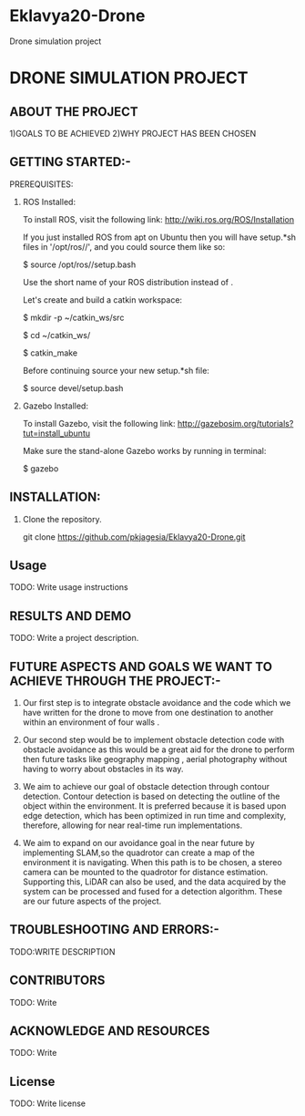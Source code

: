 # Eklavya20-Drone
Drone simulation project
# DRONE SIMULATION PROJECT
##  ABOUT THE PROJECT
   1)GOALS TO BE ACHIEVED
   2)WHY PROJECT HAS BEEN CHOSEN
 ##  GETTING STARTED:-
 
 PREREQUISITES:
 
 1. ROS Installed:
 
    To install ROS, visit the following link: http://wiki.ros.org/ROS/Installation 
 
    If you just installed ROS from apt on Ubuntu then you will have setup.*sh files in '/opt/ros/<distro>/', and you could source them like so:

    $ source /opt/ros/<distro>/setup.bash 
   
    Use the short name of your ROS distribution instead of <distro>.
  
    Let's create and build a catkin workspace:
 
    $ mkdir -p ~/catkin_ws/src
    
    $ cd ~/catkin_ws/
    
    $ catkin_make 
 
    Before continuing source your new setup.*sh file:
 
    $ source devel/setup.bash
 
 2. Gazebo Installed:
 
    To install Gazebo, visit the following link: http://gazebosim.org/tutorials?tut=install_ubuntu 
 
    Make sure the stand-alone Gazebo works by running in terminal:
 
    $ gazebo
 
## INSTALLATION:
 
 1. Clone the repository.

    git clone https://github.com/pkjagesia/Eklavya20-Drone.git 

## Usage
TODO: Write usage instructions
##   RESULTS AND DEMO
TODO: Write a project description.
## FUTURE ASPECTS AND GOALS WE WANT TO ACHIEVE THROUGH THE PROJECT:-
1. Our first step is to integrate obstacle avoidance and the code which we have written 
for the drone to move from one destination to another within an environment of four walls .

 2. Our second step would be to implement obstacle detection code with obstacle avoidance as 
this would be a great aid for the drone to perform then future tasks like geography mapping  ,
aerial photography without having to worry about obstacles in its way.

3. We aim to achieve our goal of obstacle detection through contour detection.
Contour detection is based on detecting the outline of the object within the environment. It is preferred because it is based upon edge detection, which has been optimized in run time and complexity, therefore, allowing for near real-time run implementations.

4. We aim to expand on our avoidance goal in the near future by implementing SLAM,so the quadrotor can create a map of the environment it is navigating. When this path is to be chosen, a stereo camera can be mounted to the quadrotor for distance estimation. Supporting this, LiDAR can also be used, and the data acquired by the system can be processed and fused for a detection algorithm.
These are our future aspects of the project.

## TROUBLESHOOTING AND ERRORS:-
TODO:WRITE DESCRIPTION
## CONTRIBUTORS
TODO: Write
## ACKNOWLEDGE AND RESOURCES
TODO: Write 
## License
TODO: Write license
